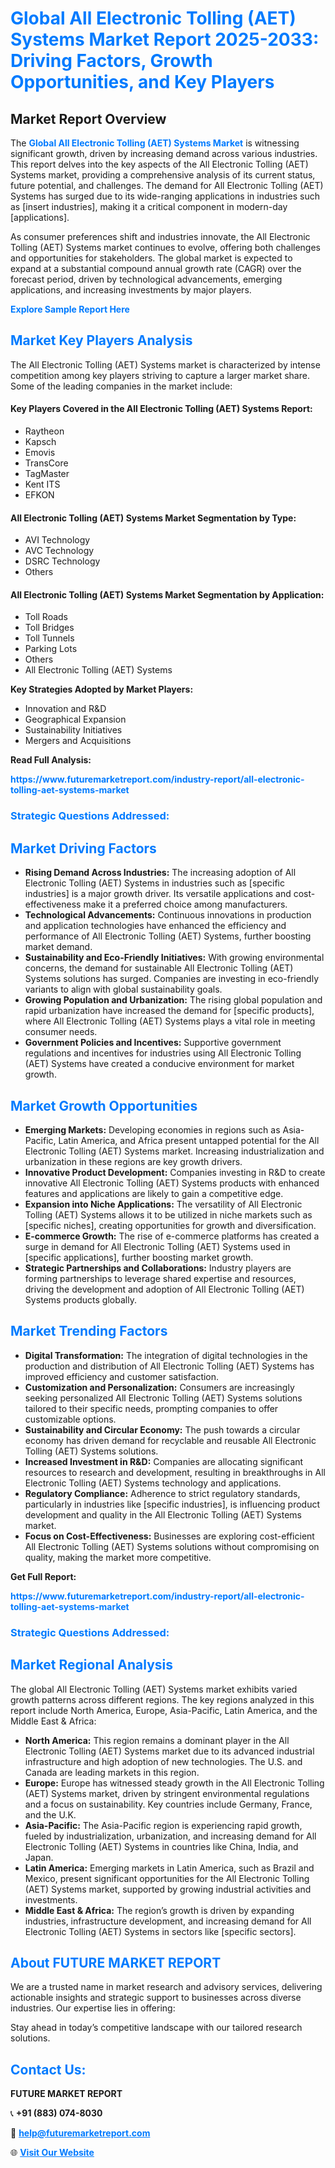 <h1 style="color: #007BFF;">Global All Electronic Tolling (AET) Systems Market Report 2025-2033: Driving Factors, Growth Opportunities, and Key Players</h1>

<section id="overview">
<h2>Market Report Overview</h2>
<p>The <a href="https://www.futuremarketreport.com/industry-report/all-electronic-tolling-aet-systems-market" style="color: #007BFF; text-decoration: none;"><strong>Global All Electronic Tolling (AET) Systems Market</strong></a> is witnessing significant growth, driven by increasing demand across various industries. This report delves into the key aspects of the All Electronic Tolling (AET) Systems market, providing a comprehensive analysis of its current status, future potential, and challenges. The demand for All Electronic Tolling (AET) Systems has surged due to its wide-ranging applications in industries such as [insert industries], making it a critical component in modern-day [applications].</p>
<p>As consumer preferences shift and industries innovate, the All Electronic Tolling (AET) Systems market continues to evolve, offering both challenges and opportunities for stakeholders. The global market is expected to expand at a substantial compound annual growth rate (CAGR) over the forecast period, driven by technological advancements, emerging applications, and increasing investments by major players.</p>
</section>

<section id="overview">
<p><a href="https://www.futuremarketreport.com/request-sample/reportId=112648" style="color: #007BFF; text-decoration: none;"><strong>Explore Sample Report Here</strong></a></p>
</section>

<section id="key-players">
<h2 style="color: #007BFF;">Market Key Players Analysis</h2>
<p>The All Electronic Tolling (AET) Systems market is characterized by intense competition among key players striving to capture a larger market share. Some of the leading companies in the market include:</p>
<h4>Key Players Covered in the All Electronic Tolling (AET) Systems Report:</h4>
<ul><li>Raytheon</li><li>Kapsch</li><li>Emovis</li><li>TransCore</li><li>TagMaster</li><li>Kent ITS</li><li>EFKON</li></ul>
<h4>All Electronic Tolling (AET) Systems Market Segmentation by Type:</h4>
<ul><li>AVI Technology</li><li>AVC Technology</li><li>DSRC Technology</li><li>Others</li></ul>

<h4>All Electronic Tolling (AET) Systems Market Segmentation by Application:</h4>
<ul><li>Toll Roads</li><li>Toll Bridges</li><li>Toll Tunnels</li><li>Parking Lots</li><li>Others</li><li>All Electronic Tolling (AET) Systems</li></ul>
<p><strong>Key Strategies Adopted by Market Players:</strong></p>
<ul>
<li>Innovation and R&D</li>
<li>Geographical Expansion</li>
<li>Sustainability Initiatives</li>
<li>Mergers and Acquisitions</li>
</ul>
</section>

<section>
<p><strong>Read Full Analysis: </strong></p><a href="https://www.futuremarketreport.com/industry-report/all-electronic-tolling-aet-systems-market" style="color: #007BFF; text-decoration: none;"><strong>https://www.futuremarketreport.com/industry-report/all-electronic-tolling-aet-systems-market</strong></a>
<h3 style="color: #007BFF;">Strategic Questions Addressed:</h3>
</section>

<section id="driving-factors">
<h2 style="color: #007BFF;">Market Driving Factors</h2>
<ul>
<li><strong>Rising Demand Across Industries:</strong> The increasing adoption of All Electronic Tolling (AET) Systems in industries such as [specific industries] is a major growth driver. Its versatile applications and cost-effectiveness make it a preferred choice among manufacturers.</li>
<li><strong>Technological Advancements:</strong> Continuous innovations in production and application technologies have enhanced the efficiency and performance of All Electronic Tolling (AET) Systems, further boosting market demand.</li>
<li><strong>Sustainability and Eco-Friendly Initiatives:</strong> With growing environmental concerns, the demand for sustainable All Electronic Tolling (AET) Systems solutions has surged. Companies are investing in eco-friendly variants to align with global sustainability goals.</li>
<li><strong>Growing Population and Urbanization:</strong> The rising global population and rapid urbanization have increased the demand for [specific products], where All Electronic Tolling (AET) Systems plays a vital role in meeting consumer needs.</li>
<li><strong>Government Policies and Incentives:</strong> Supportive government regulations and incentives for industries using All Electronic Tolling (AET) Systems have created a conducive environment for market growth.</li>
</ul>
</section>

<section id="growth-opportunities">
<h2 style="color: #007BFF;">Market Growth Opportunities</h2>
<ul>
<li><strong>Emerging Markets:</strong> Developing economies in regions such as Asia-Pacific, Latin America, and Africa present untapped potential for the All Electronic Tolling (AET) Systems market. Increasing industrialization and urbanization in these regions are key growth drivers.</li>
<li><strong>Innovative Product Development:</strong> Companies investing in R&D to create innovative All Electronic Tolling (AET) Systems products with enhanced features and applications are likely to gain a competitive edge.</li>
<li><strong>Expansion into Niche Applications:</strong> The versatility of All Electronic Tolling (AET) Systems allows it to be utilized in niche markets such as [specific niches], creating opportunities for growth and diversification.</li>
<li><strong>E-commerce Growth:</strong> The rise of e-commerce platforms has created a surge in demand for All Electronic Tolling (AET) Systems used in [specific applications], further boosting market growth.</li>
<li><strong>Strategic Partnerships and Collaborations:</strong> Industry players are forming partnerships to leverage shared expertise and resources, driving the development and adoption of All Electronic Tolling (AET) Systems products globally.</li>
</ul>
</section>

<section id="trending-factors">
<h2 style="color: #007BFF;">Market Trending Factors</h2>
<ul>
<li><strong>Digital Transformation:</strong> The integration of digital technologies in the production and distribution of All Electronic Tolling (AET) Systems has improved efficiency and customer satisfaction.</li>
<li><strong>Customization and Personalization:</strong> Consumers are increasingly seeking personalized All Electronic Tolling (AET) Systems solutions tailored to their specific needs, prompting companies to offer customizable options.</li>
<li><strong>Sustainability and Circular Economy:</strong> The push towards a circular economy has driven demand for recyclable and reusable All Electronic Tolling (AET) Systems solutions.</li>
<li><strong>Increased Investment in R&D:</strong> Companies are allocating significant resources to research and development, resulting in breakthroughs in All Electronic Tolling (AET) Systems technology and applications.</li>
<li><strong>Regulatory Compliance:</strong> Adherence to strict regulatory standards, particularly in industries like [specific industries], is influencing product development and quality in the All Electronic Tolling (AET) Systems market.</li>
<li><strong>Focus on Cost-Effectiveness:</strong> Businesses are exploring cost-efficient All Electronic Tolling (AET) Systems solutions without compromising on quality, making the market more competitive.</li>
</ul>
</section>

<section>
<p><strong>Get Full Report: </strong></p><a href="https://www.futuremarketreport.com/industry-report/all-electronic-tolling-aet-systems-market" style="color: #007BFF; text-decoration: none;"><strong>https://www.futuremarketreport.com/industry-report/all-electronic-tolling-aet-systems-market</strong></a>
<h3 style="color: #007BFF;">Strategic Questions Addressed:</h3>
</section>


<section id="regional-analysis">
<h2 style="color: #007BFF;">Market Regional Analysis</h2>
<p>The global All Electronic Tolling (AET) Systems market exhibits varied growth patterns across different regions. The key regions analyzed in this report include North America, Europe, Asia-Pacific, Latin America, and the Middle East & Africa:</p>
<ul>
<li><strong>North America:</strong> This region remains a dominant player in the All Electronic Tolling (AET) Systems market due to its advanced industrial infrastructure and high adoption of new technologies. The U.S. and Canada are leading markets in this region.</li>
<li><strong>Europe:</strong> Europe has witnessed steady growth in the All Electronic Tolling (AET) Systems market, driven by stringent environmental regulations and a focus on sustainability. Key countries include Germany, France, and the U.K.</li>
<li><strong>Asia-Pacific:</strong> The Asia-Pacific region is experiencing rapid growth, fueled by industrialization, urbanization, and increasing demand for All Electronic Tolling (AET) Systems in countries like China, India, and Japan.</li>
<li><strong>Latin America:</strong> Emerging markets in Latin America, such as Brazil and Mexico, present significant opportunities for the All Electronic Tolling (AET) Systems market, supported by growing industrial activities and investments.</li>
<li><strong>Middle East & Africa:</strong> The region’s growth is driven by expanding industries, infrastructure development, and increasing demand for All Electronic Tolling (AET) Systems in sectors like [specific sectors].</li>
</ul>
</section>

<footer>
<h2 style="color: #007BFF;">About FUTURE MARKET REPORT</h2>
<p>We are a trusted name in market research and advisory services, delivering actionable insights and strategic support to businesses across diverse industries. Our expertise lies in offering:</p>

<p>Stay ahead in today’s competitive landscape with our tailored research solutions.</p>

<h2 style="color: #007BFF;">Contact Us:</h2>
<p><strong>FUTURE MARKET REPORT</strong></p>
<p>📞 <strong>+91 (883) 074-8030</strong></p>
<p>📧 <strong><a href="mailto:help@futuremarketreport.com" style="color: #007BFF;">help@futuremarketreport.com</a></strong></p>
<p>🌐 <strong><a href="https://www.futuremarketreport.com/" style="color: #007BFF;">Visit Our Website</a></strong></p>
</footer>